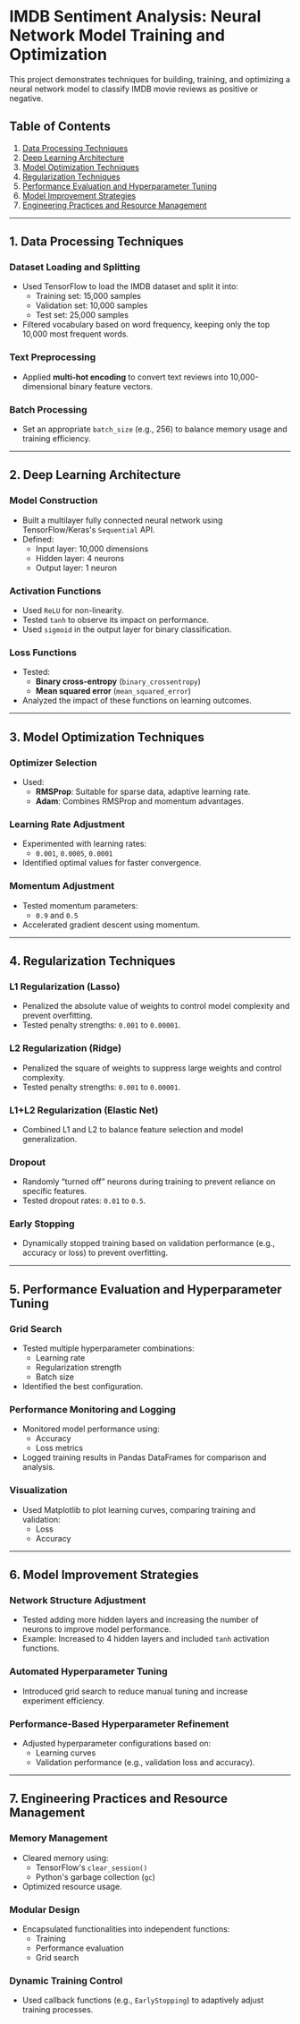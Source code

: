 # IMDB Sentiment Analysis: Neural Network Model Training and Optimization

This project demonstrates techniques for building, training, and optimizing a neural network model to classify IMDB movie reviews as positive or negative.

## Table of Contents
1. [Data Processing Techniques](#data-processing-techniques)
2. [Deep Learning Architecture](#deep-learning-architecture)
3. [Model Optimization Techniques](#model-optimization-techniques)
4. [Regularization Techniques](#regularization-techniques)
5. [Performance Evaluation and Hyperparameter Tuning](#performance-evaluation-and-hyperparameter-tuning)
6. [Model Improvement Strategies](#model-improvement-strategies)
7. [Engineering Practices and Resource Management](#engineering-practices-and-resource-management)

---

## 1. Data Processing Techniques

### Dataset Loading and Splitting
- Used TensorFlow to load the IMDB dataset and split it into:
  - Training set: 15,000 samples
  - Validation set: 10,000 samples
  - Test set: 25,000 samples
- Filtered vocabulary based on word frequency, keeping only the top 10,000 most frequent words.

### Text Preprocessing
- Applied **multi-hot encoding** to convert text reviews into 10,000-dimensional binary feature vectors.

### Batch Processing
- Set an appropriate `batch_size` (e.g., 256) to balance memory usage and training efficiency.

---

## 2. Deep Learning Architecture

### Model Construction
- Built a multilayer fully connected neural network using TensorFlow/Keras's `Sequential` API.
- Defined:
  - Input layer: 10,000 dimensions
  - Hidden layer: 4 neurons
  - Output layer: 1 neuron

### Activation Functions
- Used `ReLU` for non-linearity.
- Tested `tanh` to observe its impact on performance.
- Used `sigmoid` in the output layer for binary classification.

### Loss Functions
- Tested:
  - **Binary cross-entropy** (`binary_crossentropy`)
  - **Mean squared error** (`mean_squared_error`)
- Analyzed the impact of these functions on learning outcomes.

---

## 3. Model Optimization Techniques

### Optimizer Selection
- Used:
  - **RMSProp**: Suitable for sparse data, adaptive learning rate.
  - **Adam**: Combines RMSProp and momentum advantages.

### Learning Rate Adjustment
- Experimented with learning rates:
  - `0.001`, `0.0005`, `0.0001`
- Identified optimal values for faster convergence.

### Momentum Adjustment
- Tested momentum parameters:
  - `0.9` and `0.5`
- Accelerated gradient descent using momentum.

---

## 4. Regularization Techniques

### L1 Regularization (Lasso)
- Penalized the absolute value of weights to control model complexity and prevent overfitting.
- Tested penalty strengths: `0.001` to `0.00001`.

### L2 Regularization (Ridge)
- Penalized the square of weights to suppress large weights and control complexity.
- Tested penalty strengths: `0.001` to `0.00001`.

### L1+L2 Regularization (Elastic Net)
- Combined L1 and L2 to balance feature selection and model generalization.

### Dropout
- Randomly “turned off” neurons during training to prevent reliance on specific features.
- Tested dropout rates: `0.01` to `0.5`.

### Early Stopping
- Dynamically stopped training based on validation performance (e.g., accuracy or loss) to prevent overfitting.

---

## 5. Performance Evaluation and Hyperparameter Tuning

### Grid Search
- Tested multiple hyperparameter combinations:
  - Learning rate
  - Regularization strength
  - Batch size
- Identified the best configuration.

### Performance Monitoring and Logging
- Monitored model performance using:
  - Accuracy
  - Loss metrics
- Logged training results in Pandas DataFrames for comparison and analysis.

### Visualization
- Used Matplotlib to plot learning curves, comparing training and validation:
  - Loss
  - Accuracy

---

## 6. Model Improvement Strategies

### Network Structure Adjustment
- Tested adding more hidden layers and increasing the number of neurons to improve model performance.
- Example: Increased to 4 hidden layers and included `tanh` activation functions.

### Automated Hyperparameter Tuning
- Introduced grid search to reduce manual tuning and increase experiment efficiency.

### Performance-Based Hyperparameter Refinement
- Adjusted hyperparameter configurations based on:
  - Learning curves
  - Validation performance (e.g., validation loss and accuracy).

---

## 7. Engineering Practices and Resource Management

### Memory Management
- Cleared memory using:
  - TensorFlow's `clear_session()`
  - Python's garbage collection (`gc`)
- Optimized resource usage.

### Modular Design
- Encapsulated functionalities into independent functions:
  - Training
  - Performance evaluation
  - Grid search

### Dynamic Training Control
- Used callback functions (e.g., `EarlyStopping`) to adaptively adjust training processes.
